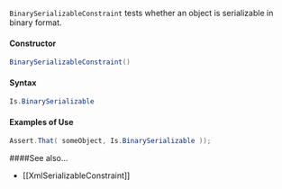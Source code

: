 `BinarySerializableConstraint` tests whether an object is serializable in binary format.

<h4>Constructor</h4>

```C#
BinarySerializableConstraint()
```

<h4>Syntax</h4>

```C#
Is.BinarySerializable
```

<h4>Examples of Use</h4>

```C#
Assert.That( someObject, Is.BinarySerializable ));
```

####See also...
 * [[XmlSerializableConstraint]]

